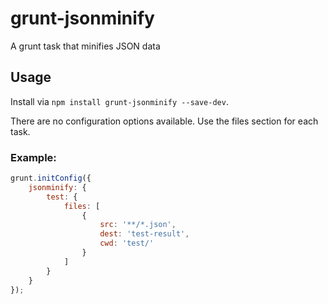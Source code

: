 # grunt-jsonminify
A grunt task that minifies JSON data

## Usage

Install via ```npm install grunt-jsonminify --save-dev```.

There are no configuration options available. Use the files section for each task.

### Example:

```javascript
grunt.initConfig({
    jsonminify: {
        test: {
            files: [
                {
                    src: '**/*.json',
                    dest: 'test-result',
                    cwd: 'test/'
                }
            ]
        }
    }
});
```
